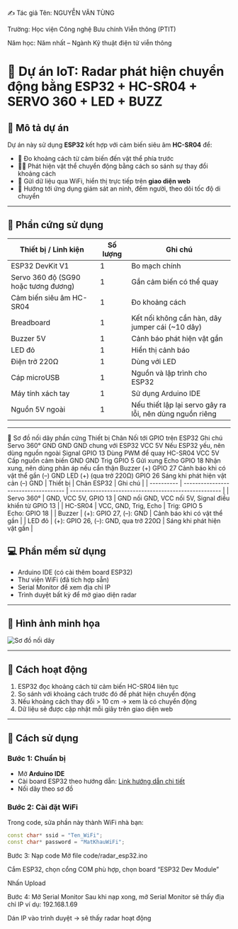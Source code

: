 ✍️ Tác giả
Tên: NGUYỄN VĂN TÙNG

Trường: Học viện Công nghệ Bưu chính Viễn thông (PTIT)

Năm học: Năm nhất – Ngành Kỹ thuật điện tử viễn thông

# 🚨 Dự án IoT: Radar phát hiện chuyển động bằng ESP32 + HC-SR04 + SERVO 360 + LED + BUZZ

## 📝 Mô tả dự án
Dự án này sử dụng **ESP32** kết hợp với cảm biến siêu âm **HC-SR04** để:
- 📏 Đo khoảng cách từ cảm biến đến vật thể phía trước
- 🏃‍♂️ Phát hiện vật thể chuyển động bằng cách so sánh sự thay đổi khoảng cách
- 📡 Gửi dữ liệu qua WiFi, hiển thị trực tiếp trên **giao diện web**
- 🔐 Hướng tới ứng dụng giám sát an ninh, đếm người, theo dõi tốc độ di chuyển

---

## 🔧 Phần cứng sử dụng
| Thiết bị / Linh kiện                 | Số lượng | Ghi chú                                                  |
| ------------------------------------ | -------- | -------------------------------------------------------- |
| ESP32 DevKit V1                      | 1        | Bo mạch chính                                            |
| Servo 360 độ (SG90 hoặc tương đương) | 1        | Gắn cảm biến có thể quay                                 |
| Cảm biến siêu âm HC-SR04             | 1        | Đo khoảng cách                                           |
| Breadboard                           | 1        | Kết nối không cần hàn, dây jumper cái (\~10 dây)         |
| Buzzer 5V                            | 1        | Cảnh báo phát hiện vật gần                               |
| LED đỏ                               | 1        | Hiển thị cảnh báo                                        |
| Điện trở 220Ω                        | 1        | Dùng với LED                                             |
| Cáp microUSB                         | 1        | Nguồn và lập trình cho ESP32                             |
| Máy tính xách tay                    | 1        | Sử dụng Arduino IDE                                      |
| Nguồn 5V ngoài                       | 1        | Nếu thiết lập lại servo gây ra lỗi, nên dùng nguồn riêng |


---
🔌 Sơ đồ nối dây phần cứng
Thiết bị	Chân	Nối tới GPIO trên ESP32	Ghi chú
Servo 360°	GND	GND	GND chung với ESP32
VCC	5V	Nếu ESP32 yếu, nên dùng nguồn ngoài
Signal	GPIO 13	Dùng PWM để quay
HC-SR04	VCC	5V	Cấp nguồn cảm biến
GND	GND	
Trig	GPIO 5	Gửi xung
Echo	GPIO 18	Nhận xung, nên dùng phân áp nếu cẩn thận
Buzzer	(+)	GPIO 27	Cảnh báo khi có vật thể gần
(–)	GND	
LED	(+) (qua trở 220Ω)	GPIO 26	Sáng khi phát hiện vật cản
(–)	GND
| Thiết bị   | Chân ESP32                           | Ghi chú                                               |
| ---------- | ------------------------------------ | ----------------------------------------------------- |
| Servo 360° | GND, VCC 5V, GPIO 13                 | GND nối GND, VCC nối 5V, Signal điều khiển từ GPIO 13 |
| HC-SR04    | VCC, GND, Trig, Echo                 | Trig: GPIO 5<br>Echo: GPIO 18                         |
| Buzzer     | (+): GPIO 27, (–): GND               | Cảnh báo khi có vật thể gần                           |
| LED đỏ     | (+): GPIO 26, (–): GND, qua trở 220Ω | Sáng khi phát hiện vật gần                            |

## 💻 Phần mềm sử dụng
- Arduino IDE (có cài thêm board ESP32)
- Thư viện WiFi (đã tích hợp sẵn)
- Serial Monitor để xem địa chỉ IP
- Trình duyệt bất kỳ để mở giao diện radar

---

## 📸 Hình ảnh minh họa

![Sơ đồ nối dây](images/mach.jpg)

---

## 🧠 Cách hoạt động
1. ESP32 đọc khoảng cách từ cảm biến HC-SR04 liên tục
2. So sánh với khoảng cách trước đó để phát hiện chuyển động
3. Nếu khoảng cách thay đổi > 10 cm → xem là có chuyển động
4. Dữ liệu sẽ được cập nhật mỗi giây trên giao diện web

---

## 🚀 Cách sử dụng

### Bước 1: Chuẩn bị
- Mở **Arduino IDE**
- Cài board ESP32 theo hướng dẫn: [Link hướng dẫn chi tiết](https://randomnerdtutorials.com/installing-the-esp32-board-in-arduino-ide/)
- Nối dây theo sơ đồ

### Bước 2: Cài đặt WiFi
Trong code, sửa phần này thành WiFi nhà bạn:
```cpp
const char* ssid = "Ten_WiFi";
const char* password = "MatKhauWiFi";
```
Bước 3: Nạp code
Mở file code/radar_esp32.ino

Cắm ESP32, chọn cổng COM phù hợp, chọn board “ESP32 Dev Module”

Nhấn Upload

Bước 4: Mở Serial Monitor
Sau khi nạp xong, mở Serial Monitor sẽ thấy địa chỉ IP ví dụ: 192.168.1.69

Dán IP vào trình duyệt → sẽ thấy radar hoạt động
